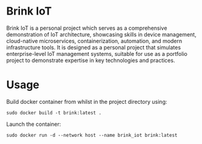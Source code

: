 # Brink IoT
Brink IoT is a personal project which serves as a comprehensive demonstration of IoT architecture, showcasing skills in device management, cloud-native microservices, containerization, automation, and modern infrastructure tools.
It is designed as a personal project that simulates enterprise-level IoT management systems, suitable for use as a portfolio project to demonstrate expertise in key technologies and practices.

# Usage
Build docker container from whilst in the project directory using:
```
sudo docker build -t brink:latest .
```
Launch the container:
```
sudo docker run -d --network host --name brink_iot brink:latest
```
